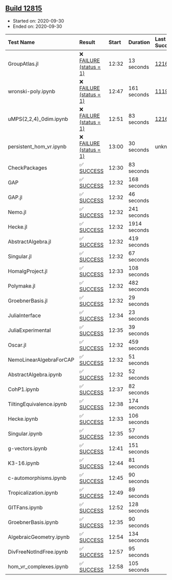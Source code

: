 ## [Build 12815](https://oscarci.mathematik.uni-kl.de/job/oscar/12815/)

* Started on: 2020-09-30
* Ended on: 2020-09-30

| Test Name    | Result | Start | Duration | Last Success | First Failure |
|:-------------|:-------|:------|:---------|:-------------|:--------------|
| GroupAtlas.jl | ❌ [FAILURE (status = 1)](https://oscarci.mathematik.uni-kl.de/job/oscar/12815/artifact/logs/build-12815/GroupAtlas.jl.log) | 12:32 | 13 seconds | [12167](https://oscarci.mathematik.uni-kl.de/job/oscar/12167/) | [12168](https://oscarci.mathematik.uni-kl.de/job/oscar/12168/) |
| wronski-poly.ipynb | ❌ [FAILURE (status = 1)](https://oscarci.mathematik.uni-kl.de/job/oscar/12815/artifact/logs/build-12815/wronski-poly.ipynb.log) | 12:47 | 161 seconds | [11192](https://oscarci.mathematik.uni-kl.de/job/oscar/11192/) | [11193](https://oscarci.mathematik.uni-kl.de/job/oscar/11193/) |
| uMPS(2,2,4)_0dim.ipynb | ❌ [FAILURE (status = 1)](https://oscarci.mathematik.uni-kl.de/job/oscar/12815/artifact/logs/build-12815/uMPS-2-2-4-_0dim.ipynb.log) | 12:51 | 83 seconds | [12167](https://oscarci.mathematik.uni-kl.de/job/oscar/12167/) | [12168](https://oscarci.mathematik.uni-kl.de/job/oscar/12168/) |
| persistent_hom_vr.ipynb | ❌ [FAILURE (status = 1)](https://oscarci.mathematik.uni-kl.de/job/oscar/12815/artifact/logs/build-12815/persistent_hom_vr.ipynb.log) | 13:00 | 30 seconds | unknown | unknown |
| CheckPackages | ✅ [SUCCESS](https://oscarci.mathematik.uni-kl.de/job/oscar/12815/artifact/logs/build-12815/CheckPackages.log) | 12:30 | 83 seconds |  |  |
| GAP | ✅ [SUCCESS](https://oscarci.mathematik.uni-kl.de/job/oscar/12815/artifact/logs/build-12815/GAP.log) | 12:32 | 168 seconds |  |  |
| GAP.jl | ✅ [SUCCESS](https://oscarci.mathematik.uni-kl.de/job/oscar/12815/artifact/logs/build-12815/GAP.jl.log) | 12:32 | 46 seconds |  |  |
| Nemo.jl | ✅ [SUCCESS](https://oscarci.mathematik.uni-kl.de/job/oscar/12815/artifact/logs/build-12815/Nemo.jl.log) | 12:32 | 241 seconds |  |  |
| Hecke.jl | ✅ [SUCCESS](https://oscarci.mathematik.uni-kl.de/job/oscar/12815/artifact/logs/build-12815/Hecke.jl.log) | 12:32 | 1914 seconds |  |  |
| AbstractAlgebra.jl | ✅ [SUCCESS](https://oscarci.mathematik.uni-kl.de/job/oscar/12815/artifact/logs/build-12815/AbstractAlgebra.jl.log) | 12:32 | 419 seconds |  |  |
| Singular.jl | ✅ [SUCCESS](https://oscarci.mathematik.uni-kl.de/job/oscar/12815/artifact/logs/build-12815/Singular.jl.log) | 12:32 | 67 seconds |  |  |
| HomalgProject.jl | ✅ [SUCCESS](https://oscarci.mathematik.uni-kl.de/job/oscar/12815/artifact/logs/build-12815/HomalgProject.jl.log) | 12:33 | 108 seconds |  |  |
| Polymake.jl | ✅ [SUCCESS](https://oscarci.mathematik.uni-kl.de/job/oscar/12815/artifact/logs/build-12815/Polymake.jl.log) | 12:32 | 482 seconds |  |  |
| GroebnerBasis.jl | ✅ [SUCCESS](https://oscarci.mathematik.uni-kl.de/job/oscar/12815/artifact/logs/build-12815/GroebnerBasis.jl.log) | 12:32 | 29 seconds |  |  |
| JuliaInterface | ✅ [SUCCESS](https://oscarci.mathematik.uni-kl.de/job/oscar/12815/artifact/logs/build-12815/JuliaInterface.log) | 12:34 | 23 seconds |  |  |
| JuliaExperimental | ✅ [SUCCESS](https://oscarci.mathematik.uni-kl.de/job/oscar/12815/artifact/logs/build-12815/JuliaExperimental.log) | 12:35 | 39 seconds |  |  |
| Oscar.jl | ✅ [SUCCESS](https://oscarci.mathematik.uni-kl.de/job/oscar/12815/artifact/logs/build-12815/Oscar.jl.log) | 12:32 | 459 seconds |  |  |
| NemoLinearAlgebraForCAP | ✅ [SUCCESS](https://oscarci.mathematik.uni-kl.de/job/oscar/12815/artifact/logs/build-12815/NemoLinearAlgebraForCAP.log) | 12:32 | 51 seconds |  |  |
| AbstractAlgebra.ipynb | ✅ [SUCCESS](https://oscarci.mathematik.uni-kl.de/job/oscar/12815/artifact/logs/build-12815/AbstractAlgebra.ipynb.log) | 12:32 | 52 seconds |  |  |
| CohP1.ipynb | ✅ [SUCCESS](https://oscarci.mathematik.uni-kl.de/job/oscar/12815/artifact/logs/build-12815/CohP1.ipynb.log) | 12:37 | 82 seconds |  |  |
| TiltingEquivalence.ipynb | ✅ [SUCCESS](https://oscarci.mathematik.uni-kl.de/job/oscar/12815/artifact/logs/build-12815/TiltingEquivalence.ipynb.log) | 12:38 | 174 seconds |  |  |
| Hecke.ipynb | ✅ [SUCCESS](https://oscarci.mathematik.uni-kl.de/job/oscar/12815/artifact/logs/build-12815/Hecke.ipynb.log) | 12:33 | 106 seconds |  |  |
| Singular.ipynb | ✅ [SUCCESS](https://oscarci.mathematik.uni-kl.de/job/oscar/12815/artifact/logs/build-12815/Singular.ipynb.log) | 12:35 | 57 seconds |  |  |
| g-vectors.ipynb | ✅ [SUCCESS](https://oscarci.mathematik.uni-kl.de/job/oscar/12815/artifact/logs/build-12815/g-vectors.ipynb.log) | 12:41 | 151 seconds |  |  |
| K3-16.ipynb | ✅ [SUCCESS](https://oscarci.mathematik.uni-kl.de/job/oscar/12815/artifact/logs/build-12815/K3-16.ipynb.log) | 12:44 | 81 seconds |  |  |
| c-automorphisms.ipynb | ✅ [SUCCESS](https://oscarci.mathematik.uni-kl.de/job/oscar/12815/artifact/logs/build-12815/c-automorphisms.ipynb.log) | 12:45 | 90 seconds |  |  |
| Tropicalization.ipynb | ✅ [SUCCESS](https://oscarci.mathematik.uni-kl.de/job/oscar/12815/artifact/logs/build-12815/Tropicalization.ipynb.log) | 12:49 | 89 seconds |  |  |
| GITFans.ipynb | ✅ [SUCCESS](https://oscarci.mathematik.uni-kl.de/job/oscar/12815/artifact/logs/build-12815/GITFans.ipynb.log) | 12:52 | 128 seconds |  |  |
| GroebnerBasis.ipynb | ✅ [SUCCESS](https://oscarci.mathematik.uni-kl.de/job/oscar/12815/artifact/logs/build-12815/GroebnerBasis.ipynb.log) | 12:35 | 90 seconds |  |  |
| AlgebraicGeometry.ipynb | ✅ [SUCCESS](https://oscarci.mathematik.uni-kl.de/job/oscar/12815/artifact/logs/build-12815/AlgebraicGeometry.ipynb.log) | 12:54 | 134 seconds |  |  |
| DivFreeNotIndFree.ipynb | ✅ [SUCCESS](https://oscarci.mathematik.uni-kl.de/job/oscar/12815/artifact/logs/build-12815/DivFreeNotIndFree.ipynb.log) | 12:57 | 95 seconds |  |  |
| hom_vr_complexes.ipynb | ✅ [SUCCESS](https://oscarci.mathematik.uni-kl.de/job/oscar/12815/artifact/logs/build-12815/hom_vr_complexes.ipynb.log) | 12:58 | 105 seconds |  |  |
